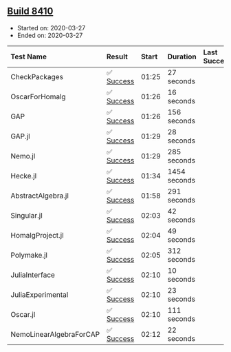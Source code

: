 ## [Build 8410](https://oscarci.mathematik.uni-kl.de/job/oscar/8410/)

* Started on: 2020-03-27
* Ended on: 2020-03-27

| Test Name    | Result | Start | Duration | Last Success | First Failure |
|:-------------|:-------|:------|:---------|:-------------|:--------------|
| CheckPackages | ✅ [Success](https://oscarci.mathematik.uni-kl.de/job/oscar/8410/artifact/logs/build-8410/CheckPackages.log) | 01:25 | 27 seconds |  |  |
| OscarForHomalg | ✅ [Success](https://oscarci.mathematik.uni-kl.de/job/oscar/8410/artifact/logs/build-8410/OscarForHomalg.log) | 01:26 | 16 seconds |  |  |
| GAP | ✅ [Success](https://oscarci.mathematik.uni-kl.de/job/oscar/8410/artifact/logs/build-8410/GAP.log) | 01:26 | 156 seconds |  |  |
| GAP.jl | ✅ [Success](https://oscarci.mathematik.uni-kl.de/job/oscar/8410/artifact/logs/build-8410/GAP.jl.log) | 01:29 | 28 seconds |  |  |
| Nemo.jl | ✅ [Success](https://oscarci.mathematik.uni-kl.de/job/oscar/8410/artifact/logs/build-8410/Nemo.jl.log) | 01:29 | 285 seconds |  |  |
| Hecke.jl | ✅ [Success](https://oscarci.mathematik.uni-kl.de/job/oscar/8410/artifact/logs/build-8410/Hecke.jl.log) | 01:34 | 1454 seconds |  |  |
| AbstractAlgebra.jl | ✅ [Success](https://oscarci.mathematik.uni-kl.de/job/oscar/8410/artifact/logs/build-8410/AbstractAlgebra.jl.log) | 01:58 | 291 seconds |  |  |
| Singular.jl | ✅ [Success](https://oscarci.mathematik.uni-kl.de/job/oscar/8410/artifact/logs/build-8410/Singular.jl.log) | 02:03 | 42 seconds |  |  |
| HomalgProject.jl | ✅ [Success](https://oscarci.mathematik.uni-kl.de/job/oscar/8410/artifact/logs/build-8410/HomalgProject.jl.log) | 02:04 | 49 seconds |  |  |
| Polymake.jl | ✅ [Success](https://oscarci.mathematik.uni-kl.de/job/oscar/8410/artifact/logs/build-8410/Polymake.jl.log) | 02:05 | 312 seconds |  |  |
| JuliaInterface | ✅ [Success](https://oscarci.mathematik.uni-kl.de/job/oscar/8410/artifact/logs/build-8410/JuliaInterface.log) | 02:10 | 10 seconds |  |  |
| JuliaExperimental | ✅ [Success](https://oscarci.mathematik.uni-kl.de/job/oscar/8410/artifact/logs/build-8410/JuliaExperimental.log) | 02:10 | 23 seconds |  |  |
| Oscar.jl | ✅ [Success](https://oscarci.mathematik.uni-kl.de/job/oscar/8410/artifact/logs/build-8410/Oscar.jl.log) | 02:10 | 111 seconds |  |  |
| NemoLinearAlgebraForCAP | ✅ [Success](https://oscarci.mathematik.uni-kl.de/job/oscar/8410/artifact/logs/build-8410/NemoLinearAlgebraForCAP.log) | 02:12 | 22 seconds |  |  |
